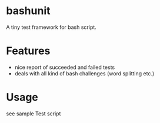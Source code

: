 # bashunit

A tiny test framework for bash script.

# Features

* nice report of succeeded and failed tests
* deals with all kind of bash challenges (word splitting etc.)

# Usage

see sample Test script
